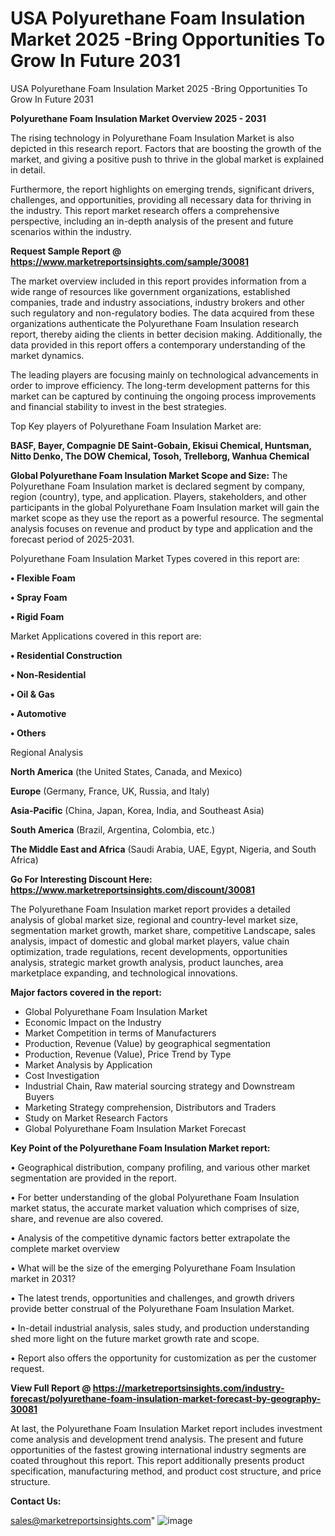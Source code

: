 # USA Polyurethane Foam Insulation Market 2025 -Bring Opportunities To Grow In Future 2031
USA Polyurethane Foam Insulation Market 2025 -Bring Opportunities To Grow In Future 2031

<Strong> Polyurethane Foam Insulation Market Overview 2025 - 2031</strong>

The rising technology in Polyurethane Foam Insulation Market is also depicted in this research report. Factors that are boosting the growth of the market, and giving a positive push to thrive in the global market is explained in detail.

Furthermore, the report highlights on emerging trends, significant drivers, challenges, and opportunities, providing all necessary data for thriving in the industry. This report market research offers a comprehensive perspective, including an in-depth analysis of the present and future scenarios within the industry.

<strong>Request Sample Report @ <a href=https://www.marketreportsinsights.com/sample/30081>https://www.marketreportsinsights.com/sample/30081</a></strong>

The market overview included in this report provides information from a wide range of resources like government organizations, established companies, trade and industry associations, industry brokers and other such regulatory and non-regulatory bodies. The data acquired from these organizations authenticate the Polyurethane Foam Insulation research report, thereby aiding the clients in better decision making. Additionally, the data provided in this report offers a contemporary understanding of the market dynamics.

The leading players are focusing mainly on technological advancements in order to improve efficiency. The long-term development patterns for this market can be captured by continuing the ongoing process improvements and financial stability to invest in the best strategies.

Top Key players of Polyurethane Foam Insulation Market are:

<strong>BASF, Bayer, Compagnie DE Saint-Gobain, Ekisui Chemical, Huntsman, Nitto Denko, The DOW Chemical, Tosoh, Trelleborg, Wanhua Chemical</strong>

<strong><b>Global Polyurethane Foam Insulation Market Scope and Size:</b></strong>
The Polyurethane Foam Insulation market is declared segment by company, region (country), type, and application. Players, stakeholders, and other participants in the global Polyurethane Foam Insulation market will gain the market scope as they use the report as a powerful resource. The segmental analysis focuses on revenue and product by type and application and the forecast period of 2025-2031.

Polyurethane Foam Insulation Market Types covered in this report are:

<strong>• Flexible Foam

• Spray Foam

• Rigid Foam</strong>

Market Applications covered in this report are:

<strong>• Residential Construction

• Non-Residential

• Oil & Gas

• Automotive

• Others</strong> 

Regional Analysis

<strong>North America</strong> (the United States, Canada, and Mexico)

<strong>Europe</strong> (Germany, France, UK, Russia, and Italy)

<strong>Asia-Pacific</strong> (China, Japan, Korea, India, and Southeast Asia)

<strong>South America</strong> (Brazil, Argentina, Colombia, etc.)

<strong>The Middle East and Africa</strong> (Saudi Arabia, UAE, Egypt, Nigeria, and South Africa)

<strong>Go For Interesting Discount Here: <a href=https://www.marketreportsinsights.com/discount/30081>https://www.marketreportsinsights.com/discount/30081</a></strong>

The Polyurethane Foam Insulation market report provides a detailed analysis of global market size, regional and country-level market size, segmentation market growth, market share, competitive Landscape, sales analysis, impact of domestic and global market players, value chain optimization, trade regulations, recent developments, opportunities analysis, strategic market growth analysis, product launches, area marketplace expanding, and technological innovations.

<strong><b>Major factors covered in the report:</b></strong>
<ul>
  <li>Global Polyurethane Foam Insulation Market </li>
  <li>Economic Impact on the Industry</li>
  <li>Market Competition in terms of Manufacturers</li>
  <li>Production, Revenue (Value) by geographical segmentation</li>
  <li>Production, Revenue (Value), Price Trend by Type</li>
  <li>Market Analysis by Application</li>
  <li>Cost Investigation</li>
  <li>Industrial Chain, Raw material sourcing strategy and Downstream Buyers</li>
  <li>Marketing Strategy comprehension, Distributors and Traders</li>
  <li>Study on Market Research Factors</li>
  <li>Global Polyurethane Foam Insulation Market Forecast</li>
</ul>

<strong><b>Key Point of the Polyurethane Foam Insulation Market report:</b></strong>

• Geographical distribution, company profiling, and various other market segmentation are provided in the report.

• For better understanding of the global Polyurethane Foam Insulation market status, the accurate market valuation which comprises of size, share, and revenue are also covered.

• Analysis of the competitive dynamic factors better extrapolate the complete market overview

• What will be the size of the emerging Polyurethane Foam Insulation market in 2031?

• The latest trends, opportunities and challenges, and growth drivers provide better construal of the Polyurethane Foam Insulation Market.

• In-detail industrial analysis, sales study, and production understanding shed more light on the future market growth rate and scope.

• Report also offers the opportunity for customization as per the customer request.

<strong><b>View Full Report @ <a href=https://marketreportsinsights.com/industry-forecast/polyurethane-foam-insulation-market-forecast-by-geography-30081>https://marketreportsinsights.com/industry-forecast/polyurethane-foam-insulation-market-forecast-by-geography-30081</a></b></strong>


At last, the Polyurethane Foam Insulation Market report includes investment come analysis and development trend analysis. The present and future opportunities of the fastest growing international industry segments are coated throughout this report. This report additionally presents product specification, manufacturing method, and product cost structure, and price structure.

<strong>Contact Us:</strong>

sales@marketreportsinsights.com"
![image](https://github.com/user-attachments/assets/a3edf3e0-82a5-4512-9dda-35d3e39e3b0e)

